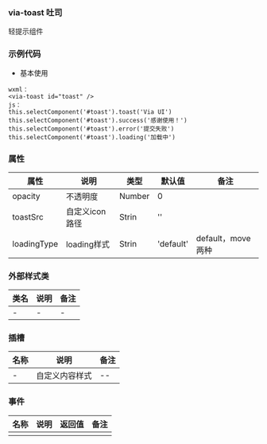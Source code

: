 ### via-toast  吐司
  轻提示组件


### 示例代码
* 基本使用
  
```
wxml：
<via-toast id="toast" />
js：
this.selectComponent('#toast').toast('Via UI')
this.selectComponent('#toast').success('感谢使用！')
this.selectComponent('#toast').error('提交失败')
this.selectComponent('#toast').loading('加载中')
```

 

### 属性
| 属性 | 说明 | 类型 | 默认值 | 备注 |
| --- | --- | --- | --- | --- |
| opacity | 不透明度 | Number | 0 | |
| toastSrc | 自定义icon路径 | Strin | '' | |
| loadingType | loading样式 | Strin | 'default' | default，move 两种 | |

 
 

### 外部样式类
| 类名 | 说明 | 备注 | 
| --- | --- | --- |
| - | - | - |
 

### 插槽
| 名称 | 说明 | 备注 |
| --- | --- | --- |
| - | 自定义内容样式 | -- |
 


### 事件
| 名称 | 说明 | 返回值 | 备注 |
| --- | --- | --- | --- |
| |  |  |  | |
  

